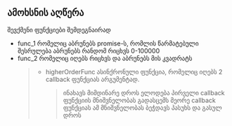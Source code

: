 ## ამოხსნის აღწერა

შევქმენი ფუნქციები შემდეგნაირად

- func_1 რომელიც აბრუნებს promise-ს, რომლის წარმატებული შესრულება აბრუნებს რანდომ რიცხვს 0-100000
- func_2 რომელიც იღებს რიცხვს და აბრუნებს მის კვადრატს
  > - higherOrderFunc ასინქრონული ფუნქცია, რომელიც იღებს 2 callback ფუნქციას არგუმენტად.
  >   > ინახავს მიმდინარე დროს
  >   > ელოდება პირველი callback ფუნქციის მნიშვნელობას
  >   > გადასცემს მეორე callback ფუნქციას ამ მნიშვნელობას
  >   > ბეჭდავს პასუხს და გასულ დროს
